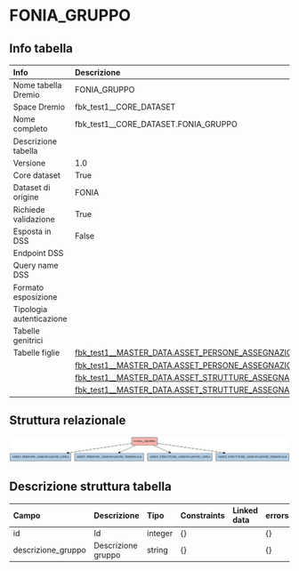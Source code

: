 # FONIA_GRUPPO

## Info tabella

| Info                     | Descrizione                                                                                                                                               |
|:-------------------------|:----------------------------------------------------------------------------------------------------------------------------------------------------------|
| Nome tabella Dremio      | FONIA_GRUPPO                                                                                                                                              |
| Space Dremio             | fbk_test1__CORE_DATASET                                                                                                                                   |
| Nome completo            | fbk_test1__CORE_DATASET.FONIA_GRUPPO                                                                                                                      |
| Descrizione tabella      |                                                                                                                                                           |
| Versione                 | 1.0                                                                                                                                                       |
| Core dataset             | True                                                                                                                                                      |
| Dataset di origine       | FONIA                                                                                                                                                     |
| Richiede validazione     | True                                                                                                                                                      |
| Esposta in DSS           | False                                                                                                                                                     |
| Endpoint DSS             |                                                                                                                                                           |
| Query name DSS           |                                                                                                                                                           |
| Formato esposizione      |                                                                                                                                                           |
| Tipologia autenticazione |                                                                                                                                                           |
| Tabelle genitrici        |                                                                                                                                                           |
| Tabelle figlie           | [fbk_test1__MASTER_DATA.ASSET_PERSONE_ASSEGNAZIONE_LINEA](/Documentation/fbk_test1__MASTER_DATA/ASSET_PERSONE_ASSEGNAZIONE_LINEA/markdown.md)             |
|                          | [fbk_test1__MASTER_DATA.ASSET_PERSONE_ASSEGNAZIONE_TERMINALE](/Documentation/fbk_test1__MASTER_DATA/ASSET_PERSONE_ASSEGNAZIONE_TERMINALE/markdown.md)     |
|                          | [fbk_test1__MASTER_DATA.ASSET_STRUTTURE_ASSEGNAZIONE_LINEA](/Documentation/fbk_test1__MASTER_DATA/ASSET_STRUTTURE_ASSEGNAZIONE_LINEA/markdown.md)         |
|                          | [fbk_test1__MASTER_DATA.ASSET_STRUTTURE_ASSEGNAZIONE_TERMINALE](/Documentation/fbk_test1__MASTER_DATA/ASSET_STRUTTURE_ASSEGNAZIONE_TERMINALE/markdown.md) |

## Struttura relazionale

![FONIA_GRUPPO](./graph_png.png)

## Descrizione struttura tabella

| Campo              | Descrizione        | Tipo    | Constraints   | Linked data   | errors   |
|:-------------------|:-------------------|:--------|:--------------|:--------------|:---------|
| id                 | Id                 | integer | {}            |               | {}       |
| descrizione_gruppo | Descrizione gruppo | string  | {}            |               | {}       |

